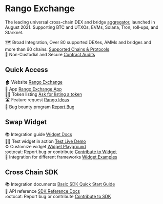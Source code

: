 # Rango Exchange

The leading universal cross-chain DEX and bridge [aggregator](https://docs.rango.exchange/api-integration/swap-aggregation), launched in August 2021. Supporting BTC and UTXOs, EVMs, Solana, Tron, roll-ups, and Starknet.

🗺️ Broad Integration, Over 80 supported DEXes, AMMs and bridges and more than 60 chains. [Supported Chains & Protocols](https://docs.rango.exchange/integrations)<br/>
👮 Non-Custodial and Secure [Contract Audits](https://github.com/rango-exchange/rango-contracts-v2/tree/main/audits)<br/>


## Quick Access
🏠 Website [Rango Exchange](https://rango.exchange)<br/>
🌉 App [Rango Exchange App](https://app.rango.exchange)<br/>
🧑‍🎨 Token listing [Ask for listing a token](https://github.com/rango-exchange/token-list)<br/>
🛣️ Feature request [Rango Ideas](https://updates.rango.exchange/ideas/en)<br/>
🐞 Bug bounty program [Report Bug](https://docs.rango.exchange/bug-bounty)<br/>

## Swap Widget
📚 Integration guide [Widget Docs](https://docs.rango.exchange/widget-integration/overview)<br/>
👨‍💻 Test widget in action [Test Live Demo](https://widget.rango.exchange/)<br/>
⚙️ Customize widget [Widget Playground](https://playground.rango.exchange/)<br/>
:octocat: Report bug or contribute [Contribute to Widget](http://github.com/rango-exchange/rango-client)<br/>
🚀 Integration for different frameworks [Widget Examples](https://github.com/rango-exchange/widget-examples)

## Cross Chain SDK
📚 Integration documents [Basic SDK Quick Start Guide](https://docs.rango.exchange/api-integration/basic-api-single-step/tutorial)<br/>
📖 API reference [SDK Reference Docs](https://docs.rango.exchange/api-integration/basic-api-single-step/api-reference)<br/>
:octocat: Report bug or contribute [Contribute to SDK](https://github.com/rango-exchange/rango-sdk)


